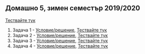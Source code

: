## Домашно 5, зимен семестър 2019/2020

[Тествайте тук](https://www.hackerrank.com/contests/practice-5-sda/challenges)

1. Задача 1 - [Условие/решение](Task-1/README.md), [Тествайте тук](https://www.hackerrank.com/contests/practice-5-sda/challenges/los-binares)
2. Задача 2 - [Условие/решение](Task-2/README.md), [Тествайте тук](https://www.hackerrank.com/contests/practice-5-sda/challenges/rotten-from-the-core)
3. Задача 3 - [Условие/решение](Task-3/README.md), [Тествайте тук](https://www.hackerrank.com/contests/practice-5-sda/challenges/challenge-2231)
4. Задача 4 - [Условие/решение](Task-4/README.md), [Тествайте тук](https://www.hackerrank.com/contests/practice-5-sda/challenges/min-max-intervals)
